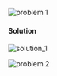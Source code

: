 ![problem 1](https://github.com/cpp-rakesh/discrete_mathematics_and_its_applications/blob/master/chapter_8_advanced_counting_techniques/8.6_applications_of_inclusion_exclusion/exercises/repo/problem_1.png)

#### Solution
![solution_1](https://github.com/cpp-rakesh/discrete_mathematics_and_its_applications/blob/master/chapter_8_advanced_counting_techniques/8.6_applications_of_inclusion_exclusion/exercises/repo/solution_1.png)

![problem 2](https://github.com/cpp-rakesh/discrete_mathematics_and_its_applications/blob/master/chapter_8_advanced_counting_techniques/8.6_applications_of_inclusion_exclusion/exercises/repo/problem_2.png)
